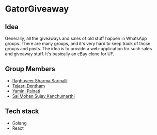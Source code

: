 # GatorGiveaway

## Idea

Generally, all the giveaways and sales of old stuff happen in WhatsApp groups. There are many groups, and it's very hard to keep track of those groups and posts. The idea is to provide a web-application for such sales and giveaway stuff. It's basically an eBay clone for UF.

## Group Members
- [Raghuveer Sharma Saripalli](https://github.com/raghusaripalli)
- [Tejasri Dontham](https://github.com/tejasri555)
- [Yamini Palnati](https://github.com/ypalnati)
- [Sai Mohan Sujay Kanchumarthi](https://github.com/ksmSujay95)

## Tech stack
- Golang
- React

